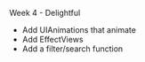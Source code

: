Week 4 - Delightful

- Add UIAnimations that animate
- Add EffectViews
- Add a filter/search function
